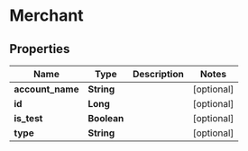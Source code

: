 
# Merchant

## Properties
Name | Type | Description | Notes
------------ | ------------- | ------------- | -------------
**account_name** | **String** |  |  [optional]
**id** | **Long** |  |  [optional]
**is_test** | **Boolean** |  |  [optional]
**type** | **String** |  |  [optional]



